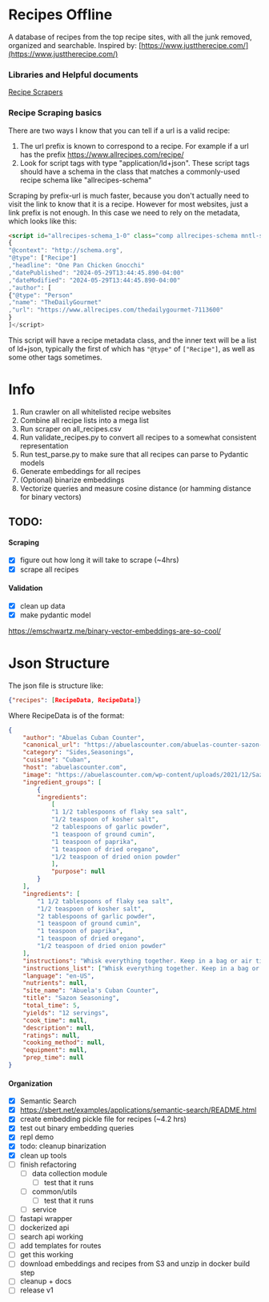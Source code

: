 # Recipes Offline

A database of recipes from the top recipe sites, with all the junk removed, organized and searchable.
Inspired by: [https://www.justtherecipe.com/](https://www.justtherecipe.com/)

### Libraries and Helpful documents

[Recipe Scrapers](https://github.com/hhursev/recipe-scrapers)

### Recipe Scraping basics

There are two ways I know that you can tell if a url is a valid recipe:

1. The url prefix is known to correspond to a recipe. For example if a url has the prefix https://www.allrecipes.com/recipe/ 
2. Look for script tags with type "application/ld+json". These script tags should have a schema in the class that matches a commonly-used recipe schema like "allrecipes-schema"

Scraping by prefix-url is much faster, because you don't actually need to visit the link to know that it is a recipe. However for most websites, just a link prefix is not enough. In this case we need to rely on the metadata, which looks like this:

```html
<script id="allrecipes-schema_1-0" class="comp allrecipes-schema mntl-schema-unified" type="application/ld+json">[
{
"@context": "http://schema.org",
"@type": ["Recipe"]
,"headline": "One Pan Chicken Gnocchi"
,"datePublished": "2024-05-29T13:44:45.890-04:00"
,"dateModified": "2024-05-29T13:44:45.890-04:00"
,"author": [
{"@type": "Person"
,"name": "TheDailyGourmet"
,"url": "https://www.allrecipes.com/thedailygourmet-7113600"
}
]</script>
```

This script will have a recipe metadata class, and the inner text will be a list of ld+json, typically the first of which has `"@type"` of `["Recipe"]`, as well as some other tags sometimes.


# Info

1. Run crawler on all whitelisted recipe websites
2. Combine all recipe lists into a mega list
3. Run scraper on all_recipes.csv
4. Run validate_recipes.py to convert all recipes to a somewhat consistent representation
5. Run test_parse.py to make sure that all recipes can parse to Pydantic models
6. Generate embeddings for all recipes
7. (Optional) binarize embeddings
8. Vectorize queries and measure cosine distance (or hamming distance for binary vectors)

## TODO:

#### Scraping
- [x] figure out how long it will take to scrape (~4hrs)
- [x] scrape all recipes

#### Validation
- [x] clean up data
- [x] make pydantic model

https://emschwartz.me/binary-vector-embeddings-are-so-cool/

# Json Structure

The json file is structure like:

```json
{"recipes": [RecipeData, RecipeData]}
```

Where RecipeData is of the format:

```json
{
    "author": "Abuelas Cuban Counter", 
    "canonical_url": "https://abuelascounter.com/abuelas-counter-sazon-seasoning/",
    "category": "Sides,Seasonings", 
    "cuisine": "Cuban", 
    "host": "abuelascounter.com", 
    "image": "https://abuelascounter.com/wp-content/uploads/2021/12/Sazon-Recipe.jpeg", 
    "ingredient_groups": [
        {
        "ingredients": 
            [
            "1 1/2 tablespoons of flaky sea salt", 
            "1/2 teaspoon of kosher salt", 
            "2 tablespoons of garlic powder", 
            "1 teaspoon of ground cumin", 
            "1 teaspoon of paprika", 
            "1 teaspoon of dried oregano", 
            "1/2 teaspoon of dried onion powder"
            ], 
            "purpose": null
        }
    ], 
    "ingredients": [
        "1 1/2 tablespoons of flaky sea salt", 
        "1/2 teaspoon of kosher salt", 
        "2 tablespoons of garlic powder", 
        "1 teaspoon of ground cumin", 
        "1 teaspoon of paprika", 
        "1 teaspoon of dried oregano", 
        "1/2 teaspoon of dried onion powder"
    ], 
    "instructions": "Whisk everything together. Keep in a bag or air tight container", 
    "instructions_list": ["Whisk everything together. Keep in a bag or air tight container"], 
    "language": "en-US", 
    "nutrients": null, 
    "site_name": "Abuela's Cuban Counter", 
    "title": "Sazon Seasoning", 
    "total_time": 5, 
    "yields": "12 servings", 
    "cook_time": null, 
    "description": null, 
    "ratings": null, 
    "cooking_method": null, 
    "equipment": null, 
    "prep_time": null
}
```


#### Organization
- [x] Semantic Search
 - [x] https://sbert.net/examples/applications/semantic-search/README.html
- [x] create embedding pickle file for recipes (~4.2 hrs)
- [x] test out binary embedding queries
- [x] repl demo
- [x] todo: cleanup binarization
- [x] clean up tools
- [ ] finish refactoring
    - [ ] data collection module
        - [ ] test that it runs
    - [ ] common/utils
        - [ ] test that it runs
    - [ ] service

- [ ] fastapi wrapper
- [ ] dockerized api
- [ ] search api working
- [ ] add templates for routes
- [ ] get this working
- [ ] download embeddings and recipes from S3 and unzip in docker build step
- [ ] cleanup + docs
- [ ] release v1
